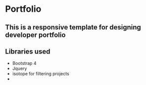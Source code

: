 # Portfolio
## This is a responsive template for designing developer portfolio  

## Libraries used
- Bootstrap 4
- Jquery
- isotope for filtering projects
- 